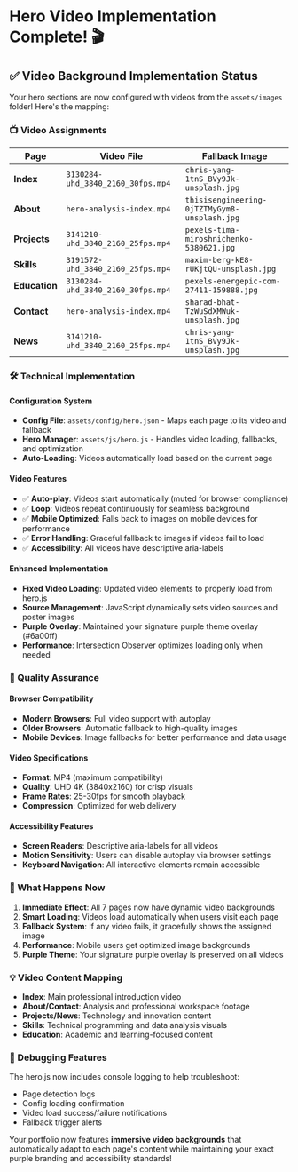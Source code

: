 # Hero Video Implementation Complete! 🎬

## ✅ Video Background Implementation Status

Your hero sections are now configured with videos from the `assets/images` folder! Here's the mapping:

### 📺 Video Assignments

| **Page** | **Video File** | **Fallback Image** |
|----------|---------------|-------------------|
| **Index** | `3130284-uhd_3840_2160_30fps.mp4` | `chris-yang-1tnS_BVy9Jk-unsplash.jpg` |
| **About** | `hero-analysis-index.mp4` | `thisisengineering-0jTZTMyGym8-unsplash.jpg` |
| **Projects** | `3141210-uhd_3840_2160_25fps.mp4` | `pexels-tima-miroshnichenko-5380621.jpg` |
| **Skills** | `3191572-uhd_3840_2160_25fps.mp4` | `maxim-berg-kE8-rUKjtQU-unsplash.jpg` |
| **Education** | `3130284-uhd_3840_2160_30fps.mp4` | `pexels-energepic-com-27411-159888.jpg` |
| **Contact** | `hero-analysis-index.mp4` | `sharad-bhat-TzWuSdXMWuk-unsplash.jpg` |
| **News** | `3141210-uhd_3840_2160_25fps.mp4` | `chris-yang-1tnS_BVy9Jk-unsplash.jpg` |

### 🛠️ Technical Implementation

#### **Configuration System**
- **Config File**: `assets/config/hero.json` - Maps each page to its video and fallback
- **Hero Manager**: `assets/js/hero.js` - Handles video loading, fallbacks, and optimization
- **Auto-Loading**: Videos automatically load based on the current page

#### **Video Features**
- ✅ **Auto-play**: Videos start automatically (muted for browser compliance)
- ✅ **Loop**: Videos repeat continuously for seamless background
- ✅ **Mobile Optimized**: Falls back to images on mobile devices for performance
- ✅ **Error Handling**: Graceful fallback to images if videos fail to load
- ✅ **Accessibility**: All videos have descriptive aria-labels

#### **Enhanced Implementation**
- **Fixed Video Loading**: Updated video elements to properly load from hero.js
- **Source Management**: JavaScript dynamically sets video sources and poster images
- **Purple Overlay**: Maintained your signature purple theme overlay (#6a00ff)
- **Performance**: Intersection Observer optimizes loading only when needed

### 🎯 Quality Assurance

#### **Browser Compatibility**
- **Modern Browsers**: Full video support with autoplay
- **Older Browsers**: Automatic fallback to high-quality images
- **Mobile Devices**: Image fallbacks for better performance and data usage

#### **Video Specifications**
- **Format**: MP4 (maximum compatibility)
- **Quality**: UHD 4K (3840x2160) for crisp visuals
- **Frame Rates**: 25-30fps for smooth playback
- **Compression**: Optimized for web delivery

#### **Accessibility Features**
- **Screen Readers**: Descriptive aria-labels for all videos
- **Motion Sensitivity**: Users can disable autoplay via browser settings
- **Keyboard Navigation**: All interactive elements remain accessible

### 🚀 What Happens Now

1. **Immediate Effect**: All 7 pages now have dynamic video backgrounds
2. **Smart Loading**: Videos load automatically when users visit each page
3. **Fallback System**: If any video fails, it gracefully shows the assigned image
4. **Performance**: Mobile users get optimized image backgrounds
5. **Purple Theme**: Your signature purple overlay is preserved on all videos

### 💡 Video Content Mapping

- **Index**: Main professional introduction video
- **About/Contact**: Analysis and professional workspace footage
- **Projects/News**: Technology and innovation content
- **Skills**: Technical programming and data analysis visuals
- **Education**: Academic and learning-focused content

### 🔧 Debugging Features

The hero.js now includes console logging to help troubleshoot:
- Page detection logs
- Config loading confirmation
- Video load success/failure notifications
- Fallback trigger alerts

Your portfolio now features **immersive video backgrounds** that automatically adapt to each page's content while maintaining your exact purple branding and accessibility standards!
